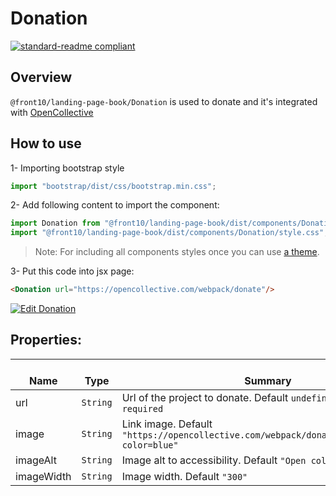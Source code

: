 # Donation

[![standard-readme compliant](https://img.shields.io/badge/standard--readme-OK-green.svg?style=flat-square)](https://github.com/RichardLitt/standard-readme)

## Overview
`@front10/landing-page-book/Donation` is used to donate and it's integrated with [OpenCollective](https://opencollective.com])

## How to use
1- Importing bootstrap style

```js
import "bootstrap/dist/css/bootstrap.min.css";
```
2- Add following content to import the component:

```js
import Donation from "@front10/landing-page-book/dist/components/Donation";
import "@front10/landing-page-book/dist/components/Donation/style.css";
```

> Note: For including all components styles once you can use [a theme](https://github.com/front10/landing-page-book/wiki/Theming).

3- Put this code into jsx page:
```html
<Donation url="https://opencollective.com/webpack/donate"/>
```
[![Edit Donation](https://codesandbox.io/static/img/play-codesandbox.svg)](https://codesandbox.io/s/l5jmjxnw2q)

## Properties:

| </br>Name   | </br>Type | </br>Summary                                                                                 | 
| ------------| - | ------------------------------------------------------------------------------------------------------ |
| url      | `String` | Url of the project to donate. Default `undefined`, this prop is `required` |
| image      | `String` | Link image. Default `"https://opencollective.com/webpack/donate/button@2x.png?color=blue"` |
| imageAlt      | `String` | Image alt to accessibility. Default `"Open collective logo"` |
| imageWidth      | `String` | Image width. Default `"300"` |
